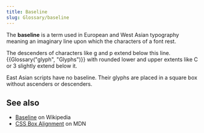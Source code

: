 ```yaml
---
title: Baseline
slug: Glossary/baseline
---
```


The **baseline** is a term used in European and West Asian typography meaning an imaginary line upon which the characters of a font rest.

The descenders of characters like g and p extend below this line. {{Glossary("glyph", "Glyphs")}} with rounded lower and upper extents like C or 3 slightly extend below it.

East Asian scripts have no baseline. Their glyphs are placed in a square box without ascenders or descenders.

## See also

- [Baseline](<https://en.wikipedia.org/wiki/Baseline_(typography)>) on Wikipedia
- [CSS Box Alignment](/en-US/docs/Web/CSS/CSS_Box_Alignment#types_of_alignment) on MDN
